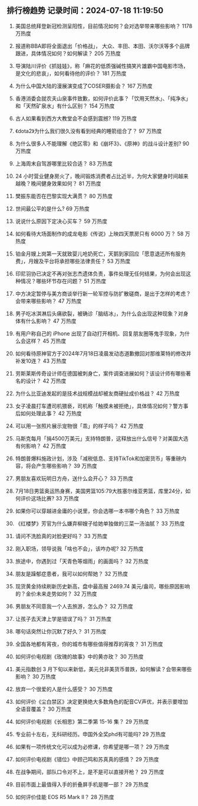 
## 排行榜趋势 记录时间：2024-07-18 11:19:50
  
  1. 美国总统拜登新冠检测呈阳性，目前情况如何？会对选举带来哪些影响？ 1178 万热度
    
  2. 报道称BBA即将全面退出「价格战」， 大众、丰田、本田、沃尔沃等多个品牌跟进，具体情况如何？如何解读？ 205 万热度
    
  3. 导演陆川评价《抓娃娃》，称「麻花的低质强碱性搞笑片雄霸中国电影市场，是文化的悲哀」，如何看待他的评价？ 181 万热度
    
  4. 为什么中国大陆的漫展演变成了COSER摄影会？ 167 万热度
    
  5. 香港消委会就农夫山泉事件致歉，如何评价此事？「饮用天然水」、「纯净水」和「天然矿泉水」有什么区别？ 154 万热度
    
  6. 古人如果看到西方大教堂会不会感到震撼? 119 万热度
    
  7. 《dota2》为什么我们很久没有看到经典的睡箭组合了？ 97 万热度
    
  8. 为什么很多人不能理解《绝区零》和《崩坏3》、《原神》的战斗设计差别? 90 万热度
    
  9. 上海周末自驾游哪里比较合适？ 83 万热度
    
  10. 24 小时营业健身房火了，晚间锻炼消费者占比近半，为何大家健身时间越来越晚？晚间健身效果如何？ 81 万热度
    
  11. 樊振东能否在巴黎实现大满贯？ 80 万热度
    
  12. 世间最公平的是什么? 69 万热度
    
  13. 说说什么原因下定决心买车？ 59 万热度
    
  14. 如何看待大场面制作的成龙电影《传说》上映四天票房只有 6000 万？ 58 万热度
    
  15. 铂金月嫂上岗第一天就致婴儿呛奶死亡，天鹅到家回应「愿意退还所有服务费」，月嫂及平台将承担哪些法律责任？ 53 万热度
    
  16. 印尼羽协已决定不再对张志杰遗体负责，事件处理无任何结果，为何会出现这种情况？哪些环节存在问题？ 51 万热度
    
  17. 中方决定暂停与美方商谈举行新一轮军控与防扩散磋商，是出于怎样的考虑？会带来哪些影响？ 47 万热度
    
  18. 男子吃冰淇淋后头痛欲裂，被确诊「脑结冰」，为什么会出现这种现象？对身体有什么影响？ 47 万热度
    
  19. 有用户称自己的 iPhone 出现了自动打开相机、回复朋友圈等鬼手现象，为什么会这样？ 45 万热度
    
  20. 如何看待原神官方于2024年7月18日凌晨发动态道歉撤回对那维莱特的修改并补发10连？ 43 万热度
    
  21. 劳斯莱斯传奇设计师在德国被刺身亡，案件调查进展如何？该设计师有哪些著名的设计？ 42 万热度
    
  22. 为什么比亚迪发起的是技术战规模战却被友商硬扯成价格战？ 42 万热度
    
  23. 女子凌晨打车遭司机猥亵，司机称「触摸未被拒绝」，具体情况如何？警方事后如何处理此事？ 42 万热度
    
  24. 可以用一张照片展示宠物很「乖」的样子吗？ 42 万热度
    
  25. 马斯克每月「捐4500万美元」支持特朗普，这释放出什么信号？对美国大选有何影响？ 42 万热度
    
  26. 特朗普爆料施政计划，涉及「减税低息、支持TikTok和加密货币」等重磅内容，将会产生哪些影响？ 39 万热度
    
  27. 男朋友喜欢玩明日方舟，送什么会开心？ 33 万热度
    
  28. 7月18日男篮奥运热身赛，美国男篮105:79大胜塞尔维亚男篮，库里24分，如何评价这场比赛? 33 万热度
    
  29. 如果你可以穿越进金庸的小说里，你会选哪一本书哪个角色？ 33 万热度
    
  30. 《红楼梦》芳官为什么嫌弃柳嫂子给她单独做的三菜一汤油腻？ 33 万热度
    
  31. 请问不洗脸真的对脸更好吗？ 33 万热度
    
  32. 刚入职场，领导说我「啥也不会」，该咋办呢? 32 万热度
    
  33. 旅途中，你遇到过「天青色等烟雨」的画面吗？ 32 万热度
    
  34. 朋友是躁郁症患者，我可以如何帮她？ 32 万热度
    
  35. 现货黄金持续刷新历史新高，盘中最高报 2469.74 美元/盎司，哪些原因影响的？金价未来走势如何？ 32 万热度
    
  36. 男朋友不同意我一个人去旅游，怎么办？ 32 万热度
    
  37. 让孩子去天津上学是错误了吗？ 31 万热度
    
  38. 哪句话突然让你沉默了好久？ 31 万热度
    
  39. 全国各地都有宵夜，你的城市有哪些值得推荐的宵夜？ 31 万热度
    
  40. 如何评价电视剧《玫瑰的故事》中的黄亦玫？ 30 万热度
    
  41. 美元指数创 3 月下旬以来新低，美元兑非美货币普跌，如何解读？会带来哪些影响？ 30 万热度
    
  42. 放弃一个很爱的人是什么感受？ 30 万热度
    
  43. 如何评价《尘白禁区》决定更换绝大多数角色的配音CV声优，并表示要增加全语音覆盖？ 30 万热度
    
  44. 如何评价电视剧《长相思》第二季第 15-16 集？ 29 万热度
    
  45. 专业前十左右，无科研经历。申国外全奖phd有可能吗? 29 万热度
    
  46. 如果有一项传统文化可以成为必修课，你希望是哪一项？ 29 万热度
    
  47. 如何评价电视剧《错位》中顾己鸣和苏真真的感情？ 29 万热度
    
  48. 在战争期间，部队口令对不上，是不是可以直接开枪？ 29 万热度
    
  49. 目前市面上最值得入手的折叠屏手机是哪一部？ 29 万热度
    
  50. 如何评价佳能 EOS R5 Mark II？ 28 万热度
    